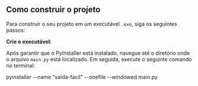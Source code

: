 ## Como construir o projeto

Para construir o seu projeto em um executável `.exe`, siga os seguintes passos:

**Crie o executável:**

Após garantir que o PyInstaller está instalado, navegue até o diretório onde o arquivo `main.py` está localizado. Em seguida, execute o seguinte comando no terminal:

pyinstaller --name "saida-facil" --onefile --windowed main.py 


